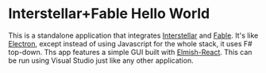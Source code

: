 # Interstellar+Fable Hello World

This is a standalone application that integrates [Interstellar](https://github.com/jwosty/Interstellar) and [Fable](https://fable.io/). It's like [Electron](https://electronjs.org), except instead of using Javascript for the whole stack, it uses F# top-down. Ths app features a simple GUI built with [Elmish-React](https://elmish.github.io/react/). This can be run using Visual Studio just like any other application.